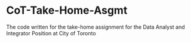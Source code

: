 # CoT-Take-Home-Asgmt
The code written for the take-home assignment for the Data Analyst and Integrator Position at City of Toronto 

